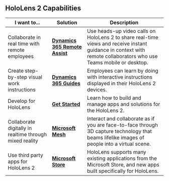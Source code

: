 ## HoloLens 2 Capabilities

| I want to... | Solution | Description |  
|---------| ------------|------------|
| Collaborate in real time with remote employees | [**Dynamics 365 Remote Assist**](https://dynamics.microsoft.com/mixed-reality/remote-assist/) | Use heads-up video calls on HoloLens 2 to share real-time views and receive instant guidance in context with remote collaborators who use Teams mobile or desktop. | 
| Create step-by-step visual work instructions | [**Dynamics 365 Guides**](https://dynamics.microsoft.com/mixed-reality/guides/capabilities/) | Employees can learn by doing with interactive instructions displayed in their HoloLens 2 devices. |
| Develop for HoloLens | [**Get Started**](https://docs.microsoft.com/windows/mixed-reality/develop/development?tabs=unity) | Learn how to build and manage apps and solutions for the HoloLens 2. |
| Collaborate digitally in realtime through mixed reality | [**Microsoft Mesh**](https://www.microsoft.com/mesh) | Interact and collaborate as if you are face-to-face through 3D capture technology that  beams lifelike images of people into a virtual scene. |
| Use third party apps for HoloLens 2 | [**Microsoft Store**](https://docs.microsoft.com/hololens/holographic-store-apps) | HoloLens supports many existing applications from the Microsoft Store, and new apps built specifically for HoloLens.